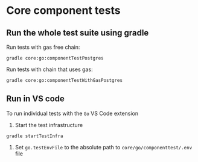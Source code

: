 # Core component tests

## Run the whole test suite using gradle

Run tests with gas free chain:
```
gradle core:go:componentTestPostgres
```

Run tests with chain that uses gas:
```
gradle core:go:componentTestWithGasPostgres
```

## Run in VS code

To run individual tests with the `Go` VS Code extension 

1. Start the test infrastructure
  ```
  gradle startTestInfra
  ```
1. Set `go.testEnvFile` to the absolute path to `core/go/componenttest/.env` file

